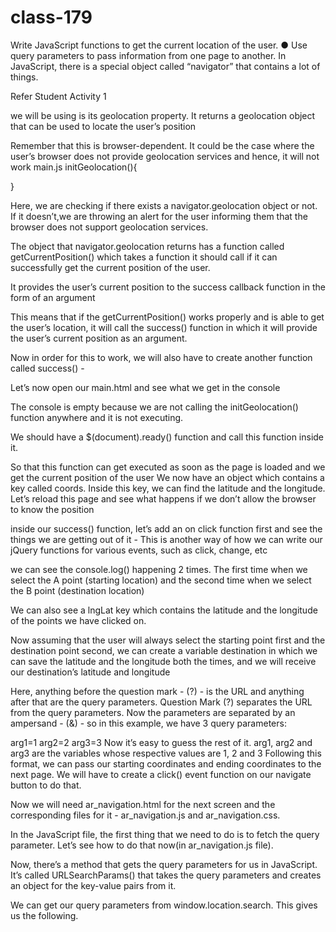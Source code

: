 # class-179

Write JavaScript functions to get the current location of the user. ● Use query parameters to pass information from one page to another.
In JavaScript, there is a special object called “navigator” that contains a lot of things.

Refer Student Activity 1

we will be using is its geolocation property. It returns a geolocation object that can be used to locate the user’s position

Remember that this is browser-dependent. It could be the case where the user’s browser does not provide geolocation services and hence, it will not work
main.js
initGeolocation(){

}

Here, we are checking if there exists a navigator.geolocation object or not. If it doesn’t,we are throwing an alert for the user informing them that the browser does not support geolocation services.

The object that navigator.geolocation returns has a function called getCurrentPosition() which takes a function it should call if it can successfully get the current position of the user.

It provides the user’s current position to the success callback function in the form of an argument

This means that if the getCurrentPosition() works properly and is able to get the user’s location, it will call the success() function in which it will provide the user’s current position as an argument.

Now in order for this to work, we will also have to create another function called success() -

Let’s now open our main.html and see what we get in the console

The console is empty because we are not calling the initGeolocation() function anywhere and it is not executing.

We should have a $(document).ready() function and call this function inside it.

So that this function can get executed as soon as the page is loaded and we get the current position of the user
We now have an object which contains a key called coords. Inside this key, we can find the latitude and the longitude. Let’s reload this page and see what happens if we don’t allow the browser to know the position

inside our success() function, let’s add an on click function first and see the things we are getting out of it - This is another way of how we can write our jQuery functions for various events, such as click, change, etc

we can see the console.log() happening 2 times. The first time when we select the A point (starting location) and the second time when we select the B point (destination location)

We can also see a lngLat key which contains the latitude and the longitude of the points we have clicked on.

Now assuming that the user will always select the starting point first and the destination point second, we can create a variable destination in which we can save the latitude and the longitude both the times, and we will receive our destination’s latitude and longitude

Here, anything before the question mark - (?) - is the URL and anything after that are the query parameters. Question Mark (?) separates the URL from the query parameters. Now the parameters are separated by an ampersand - (&) - so in this example, we have 3 query parameters:

arg1=1
arg2=2
arg3=3 Now it’s easy to guess the rest of it. arg1, arg2 and arg3 are the variables whose respective values are 1, 2 and 3
Following this format, we can pass our starting coordinates and ending coordinates to the next page. We will have to create a click() event function on our navigate button to do that.

Now we will need ar_navigation.html for the next screen and the corresponding files for it - ar_navigation.js and ar_navigation.css.

In the JavaScript file, the first thing that we need to do is to fetch the query parameter. Let’s see how to do that now(in ar_navigation.js file).

Now, there’s a method that gets the query parameters for us in JavaScript. It’s called URLSearchParams() that takes the query parameters and creates an object for the key-value pairs from it.

We can get our query parameters from window.location.search. This gives us the following.
